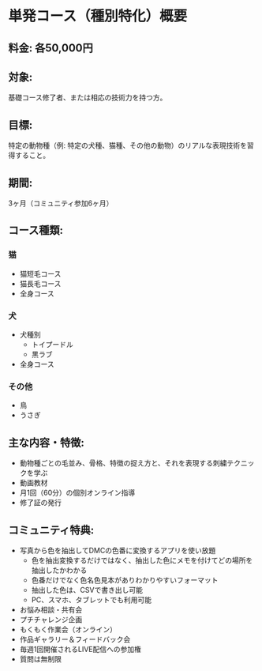 # 単発コース（種別特化）概要

## 料金: 各50,000円

## 対象: 
基礎コース修了者、または相応の技術力を持つ方。

## 目標: 
特定の動物種（例: 特定の犬種、猫種、その他の動物）のリアルな表現技術を習得すること。

## 期間: 
3ヶ月（コミュニティ参加6ヶ月）

## コース種類:
### 猫
- 猫短毛コース
- 猫長毛コース
- 全身コース

### 犬
- 犬種別
  - トイプードル
  - 黒ラブ
- 全身コース

### その他
- 鳥
- うさぎ

## 主な内容・特徴:
- 動物種ごとの毛並み、骨格、特徴の捉え方と、それを表現する刺繍テクニックを学ぶ
- 動画教材
- 月1回（60分）の個別オンライン指導
- 修了証の発行

## コミュニティ特典:
- 写真から色を抽出してDMCの色番に変換するアプリを使い放題
  - 色を抽出変換するだけではなく、抽出した色にメモを付けてどの場所を抽出したかわかる
  - 色番だけでなく色名色見本がありわかりやすいフォーマット
  - 抽出した色は、CSVで書き出し可能
  - PC、スマホ、タブレットでも利用可能
- お悩み相談・共有会
- プチチャレンジ企画
- もくもく作業会（オンライン）
- 作品ギャラリー＆フィードバック会
- 毎週1回開催されるLIVE配信への参加権
- 質問は無制限 